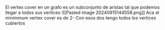 El vertex cover en un grafo es un subconjunto de aristas tal que podemos llegar a todos sus vertices 
![[Pasted image 20240915144558.png]]
Aca el minimmum vertex cover es de 2- Con esos dos tengo todos los vertices cubiertos